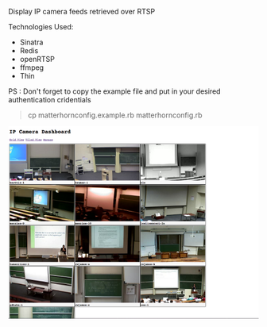 Display IP camera feeds retrieved over RTSP

Technologies Used:
- Sinatra
- Redis
- openRTSP
- ffmpeg
- Thin

PS : Don't forget to copy the example file and put in your desired authentication cridentials
> cp matterhornconfig.example.rb matterhornconfig.rb

![Alt text](public/screenshots/dashboard.png "IP Dashboard Screenshot")